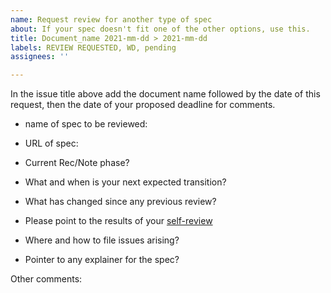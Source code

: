```yaml
---
name: Request review for another type of spec
about: If your spec doesn't fit one of the other options, use this.
title: Document_name 2021-mm-dd > 2021-mm-dd
labels: REVIEW REQUESTED, WD, pending
assignees: ''

---
```


In the issue title above add the document name followed by the date of this request, then the date of your proposed deadline for comments.

- name of spec to be reviewed:
- URL of spec:

- Current Rec/Note phase?
- What and when is your next expected transition?
- What has changed since any previous review?
- Please point to the results of your [self-review](https://w3c.github.io/apa/fast/checklist.html)
- Where and how to file issues arising?
- Pointer to any explainer for the spec?

Other comments:

